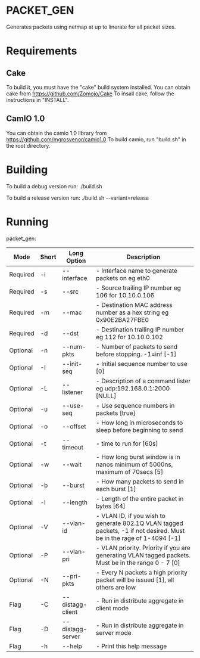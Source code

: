 PACKET_GEN
==========

Generates packets using netmap at up to linerate for all packet sizes.

Requirements
============

Cake
-----
To build it, you must have the "cake" build system installed. 
You can obtain cake from https://github.com/Zomojo/Cake
To insall cake, follow the instructions in "INSTALL".

CamIO 1.0
---------
You can obtain the camio 1.0 library from 
https://github.com/mgrosvenor/camio1.0
To build camio, run "build.sh" in the root directory.


Building
========
To build a debug version run:
./build.sh

To build a release version run:
./build.sh --variant=release

Running
=======


packet_gen:

|Mode     |Short|Long Option    | Description                                                                  |
|---------|-----|---------------|------------------------------------------------------------------------------|
|Required | -i  |--interface    |   - Interface name to generate packets on eg eth0|
|Required | -s  |--src          |   - Source trailing IP number eg 106 for 10.10.0.106 |
|Required | -m  |--mac          |   - Destination MAC address number as a hex string eg 0x90E2BA27FBE0|
|Required | -d  |--dst          |   - Destination trailing IP number eg 112 for 10.10.0.102|
|Optional | -n  |--num-pkts     |   - Number of packets to send before stopping. -1=inf [-1]|
|Optional | -I  |--init-seq     |   - Initial sequence number to use [0]|
|Optional | -L  |--listener     |   - Description of a command lister eg udp:192.168.0.1:2000 [NULL]|
|Optional | -u  |--use-seq      |   - Use sequence numbers in packets [true]|
|Optional | -o  |--offset       |   - How long in microseconds to sleep before beginning to send|
|Optional | -t  |--timeout      |   - time to run for [60s]|
|Optional | -w  |--wait         |   - How long burst window is in nanos minimum of 5000ns, maximum of 70secs [5]|
|Optional | -b  |--burst        |   - How many packets to send in each burst [1]|
|Optional | -l  |--length       |   - Length of the entire packet in bytes [64]|
|Optional | -V  |--vlan-id      |   - VLAN ID, if you wish to generate 802.1Q VLAN tagged packets, -1 if not desired. Must be in the rage of 1-4094 [-1]|
|Optional | -P  |--vlan-pri     |   - VLAN priority. Priority if you are generating VLAN tagged packets. Must be in the range 0 - 7 [0]|
|Optional | -N  |--pri-pkts     |   - Every N packets a high priority packet will be issued [1], all others are low|
|Flag     | -C  |--distagg-client|  - Run in distribute aggregate in client mode|
|Flag     | -D  |--distagg-server|  - Run in distribute aggregate in server mode|
|Flag     | -h  |--help         |   - Print this help message|



